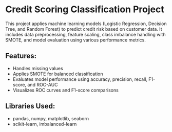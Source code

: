 # Credit Scoring Classification Project

This project applies machine learning models (Logistic Regression, Decision Tree, and Random Forest) to predict credit risk based on customer data. It includes data preprocessing, feature scaling, class imbalance handling with SMOTE, and model evaluation using various performance metrics.

## Features:
- Handles missing values
- Applies SMOTE for balanced classification
- Evaluates model performance using accuracy, precision, recall, F1-score, and ROC-AUC
- Visualizes ROC curves and F1-score comparisons

## Libraries Used:
- pandas, numpy, matplotlib, seaborn
- scikit-learn, imbalanced-learn

